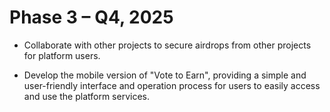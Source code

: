# Phase 3 – Q4, 2025

- Collaborate with other projects to secure airdrops from other projects for platform users.

- Develop the mobile version of "Vote to Earn", providing a simple and user-friendly interface and operation process for users to easily access and use the platform services.